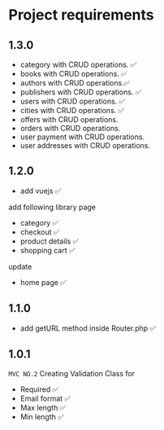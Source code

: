 # Project requirements

## 1.3.0

- category with CRUD operations. ✅
- books with CRUD operations. ✅
- authors with CRUD operations.✅
- publishers with CRUD operations. ✅
- users with CRUD operations. ✅
- cities with CRUD operations. ✅
- offers with CRUD operations.
- orders with CRUD operations.
- user payment with CRUD operations.
- user addresses with CRUD operations.

## 1.2.0

- add vuejs ✅

add following library page

- category ✅
- checkout ✅
- product details ✅
- shopping cart ✅

update

- home page ✅

## 1.1.0

- add getURL method inside Router.php ✅

## 1.0.1

`MVC NO.2`
Creating Validation Class for

- Required ✅
- Email format ✅
- Max length ✅
- Min length ✅
